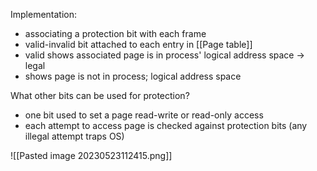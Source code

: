 Implementation:
- associating a protection bit with each frame
- valid-invalid bit attached to each entry in [[Page table]]
- valid shows associated page is in process' logical address space -> legal
- shows page is not in process; logical address space

What other bits can be used for protection?
- one bit used to set a page read-write or read-only access
- each attempt to access page is checked against protection bits (any illegal attempt traps OS)

![[Pasted image 20230523112415.png]]

